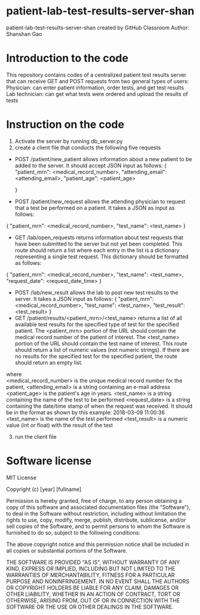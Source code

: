 # patient-lab-test-results-server-shan
patient-lab-test-results-server-shan created by GitHub Classroom
Author: Shanshan Gao

# Introduction to the code
This repository contains codes of a centralized patient test results server that can receive GET and POST requests from two general types of users:
Physician: can enter patient information, order tests, and get test results
Lab technician: can get what tests were ordered and upload the results of tests
# Instruction on the code
1. Activate the server by running db_server.py
2. create a client file that conducts the following five requests
   
* POST /patient/new_patient allows information about a new patient to be added to the server. It should accept JSON input as follows:
  {
      "patient_mrn": <medical_record_number>,
      "attending_email": <attending_email>, 
      "patient_age": <patient_age>

  }
 * POST /patient/new_request allows the attending physician to request that a test be performed on a patient. It takes a JSON as input as follows:

  {
      "patient_mrn": <medical_record_number>,
      "test_name": <test_name>
  }
 * GET /lab/open_requests returns information about test requests that have been submitted to the server but not yet been completed. This route should return a list where each entry in the list is a dictionary representing a single test request. This dictionary should be formatted as follows:

  { 
     "patient_mrn": <medical_record_number>,
     "test_name": <test_name>,
     "request_date": <request_date_time>
  }  
 * POST /lab/new_result allows the lab to post new test results to the server. It takes a JSON input as follows:
  { 
     "patient_mrn": <medical_record_number>,
     "test_name": <test_name>,
     "test_result": <test_result>
  }  
 * GET /patient/results/<patient_mrn>/<test_name> returns a list of all available test results for the specified type of test for the specified patient. The <patient_mrn> portion of the URL should contain the medical record number of the patient of interest. The <test_name> portion of the URL should contain the test name of interest.
This route should return a list of numeric values (not numeric strings). If there are no results for the specified test for the specified patient, the route should return an empty list.

where  
<medical_record_number> is the unique medical record number for the patient, <attending_email> is a string containing an e-mail address
<patient_age> is the patient's age in years.
<test_name> is a string containing the name of the test to be performed
<request_date> is a string containing the date/time stamp of when the request was received. It should be in the format as shown by this example: 2018-03-09 11:00:36
<test_name> is the name of the test performed
<test_result> is a numeric value (int or float) with the result of the test

3. run the client file


# Software license
MIT License

Copyright (c) [year] [fullname]

Permission is hereby granted, free of charge, to any person obtaining a copy of this software and associated documentation files (the "Software"), to deal in the Software without restriction, including without limitation the rights to use, copy, modify, merge, publish, distribute, sublicense, and/or sell copies of the Software, and to permit persons to whom the Software is furnished to do so, subject to the following conditions:

The above copyright notice and this permission notice shall be included in all copies or substantial portions of the Software.

THE SOFTWARE IS PROVIDED "AS IS", WITHOUT WARRANTY OF ANY KIND, EXPRESS OR IMPLIED, INCLUDING BUT NOT LIMITED TO THE WARRANTIES OF MERCHANTABILITY, FITNESS FOR A PARTICULAR PURPOSE AND NONINFRINGEMENT. IN NO EVENT SHALL THE AUTHORS OR COPYRIGHT HOLDERS BE LIABLE FOR ANY CLAIM, DAMAGES OR OTHER LIABILITY, WHETHER IN AN ACTION OF CONTRACT, TORT OR OTHERWISE, ARISING FROM, OUT OF OR IN CONNECTION WITH THE SOFTWARE OR THE USE OR OTHER DEALINGS IN THE SOFTWARE.


  
   
   


